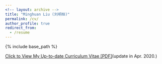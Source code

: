 ```yaml
---
<!-- layout: archive -->
title: "Minghuan Liu (刘明桓)"
permalink: /cv/
author_profile: true
redirect_from:
  - /resume
---
```


{% include base_path %}

[Click to View My Up-to-date Curriculum Vitae [PDF]](http://ericonaldo.github.io/files/minghuanliu_cv.pdf)(update in Apr. 2020.)

<!-- <embed src="http://ericonaldo.github.io/files/mhliu_cv.pdf" width="650" height="1800" type='application/pdf'> -->
